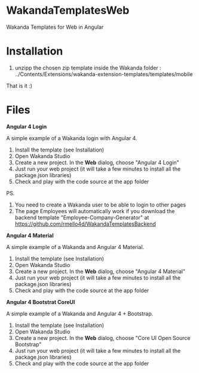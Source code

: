 # WakandaTemplatesWeb
Wakanda Templates for Web in Angular

# Installation

1. unzipp the chosen zip template inside the Wakanda folder : 
../Contents/Extensions/wakanda-extension-templates/templates/mobile

That is it :) 


# Files

**Angular 4 Login**

A simple example of a Wakanda login with Angular 4. 

1. Install the template (see Installation)
2. Open Wakanda Studio
3. Create a new project. In the **Web** dialog, choose "Angular 4 Login"
4. Just run your web project (it will take a few minutes to install all the package.json libraries)
5. Check and play with the code source at the app folder

PS. 
1. You need to create a Wakanda user to be able to login to other pages
2. The page Employees will automatically work if you download the backend template "Employee-Company-Generator" at https://github.com/rmello4d/WakandaTemplatesBackend


**Angular 4 Material**

A simple example of a Wakanda and Angular 4 Material. 

1. Install the template (see Installation)
2. Open Wakanda Studio
3. Create a new project. In the **Web** dialog, choose "Angular 4 Material"
4. Just run your web project (it will take a few minutes to install all the package.json libraries)
5. Check and play with the code source at the app folder


**Angular 4 Bootstrat CoreUI**

A simple example of a Wakanda and Angular 4 + Bootstrap. 

1. Install the template (see Installation)
2. Open Wakanda Studio
3. Create a new project. In the **Web** dialog, choose "Core UI Open Source Bootstrap"
4. Just run your web project (it will take a few minutes to install all the package.json libraries)
5. Check and play with the code source at the app folder



